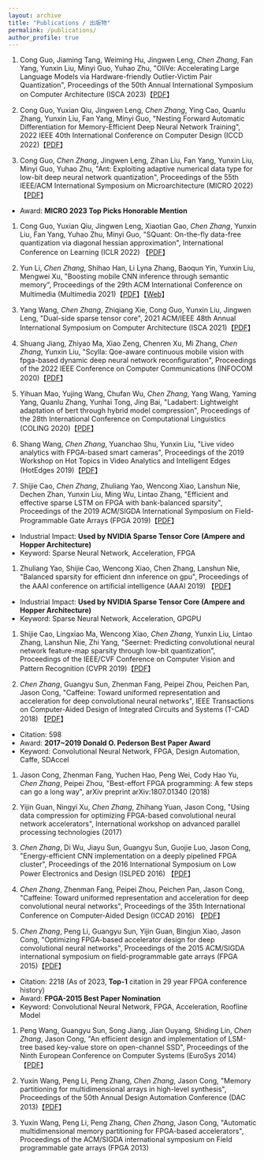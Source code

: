 ```yaml
---
layout: archive
title: "Publications / 出版物"
permalink: /publications/
author_profile: true
---
```

1. Cong Guo, Jiaming Tang, Weiming Hu, Jingwen Leng, *Chen Zhang*, Fan Yang, Yunxin Liu, Minyi Guo, Yuhao Zhu, "OliVe: Accelerating Large Language Models via Hardware-friendly Outlier-Victim Pair Quantization", Proceedings of the 50th Annual International Symposium on Computer Architecture (ISCA 2023)【[PDF](https://zhacmsra.github.io//files/2023-ISCA.pdf)】

1. Cong Guo, Yuxian Qiu, Jingwen Leng, *Chen Zhang*, Ying Cao, Quanlu Zhang, Yunxin Liu, Fan Yang, Minyi Guo, "Nesting Forward Automatic Differentiation for Memory-Efficient Deep Neural Network Training", 2022 IEEE 40th International Conference on Computer Design (ICCD 2022)【[PDF](https://zhacmsra.github.io//files/2022-ICCD.pdf)】

1. Cong Guo, *Chen Zhang*, Jingwen Leng, Zihan Liu, Fan Yang, Yunxin Liu, Minyi Guo, Yuhao Zhu, "Ant: Exploiting adaptive numerical data type for low-bit deep neural network quantization", Proceedings of the 55th IEEE/ACM International Symposium on Microarchitecture (MICRO 2022)【[PDF](https://zhacmsra.github.io//files/2022-MICRO.pdf)】
  * Award: **MICRO 2023 Top Picks Honorable Mention**

1. Cong Guo, Yuxian Qiu, Jingwen Leng, Xiaotian Gao, *Chen Zhang*, Yunxin Liu, Fan Yang, Yuhao Zhu, Minyi Guo, "SQuant: On-the-fly data-free quantization via diagonal hessian approximation", International Conference on Learning (ICLR 2022) 【[PDF](https://zhacmsra.github.io//files/2022-ICLR.pdf)】

1. Yun Li, *Chen Zhang*, Shihao Han, Li Lyna Zhang, Baoqun Yin, Yunxin Liu, Mengwei Xu, "Boosting mobile CNN inference through semantic memory", Proceedings of the 29th ACM International Conference on Multimedia (Multimedia 2021)【[PDF](https://zhacmsra.github.io//files/2021-ACMMultimedia.pdf)】【[Web](https://mp.weixin.qq.com/s/Lk3Y3rH8NuQwUbdagNOE6Q)】

1. Yang Wang, *Chen Zhang*, Zhiqiang Xie, Cong Guo, Yunxin Liu, Jingwen Leng, "Dual-side sparse tensor core", 2021 ACM/IEEE 48th Annual International Symposium on Computer Architecture (ISCA 2021)【[PDF](https://zhacmsra.github.io//files/2021-ISCA.pdf)】

1. Shuang Jiang, Zhiyao Ma, Xiao Zeng, Chenren Xu, Mi Zhang, *Chen Zhang*, Yunxin Liu, "Scylla: Qoe-aware continuous mobile vision with fpga-based dynamic deep neural network reconfiguration", Proceedings of the 2022 IEEE Conference on Computer Communications (INFOCOM 2020)【[PDF](https://zhacmsra.github.io//files/2020-INFOCOM.pdf)】

1. Yihuan Mao, Yujing Wang, Chufan Wu, *Chen Zhang*, Yang Wang, Yaming Yang, Quanlu Zhang, Yunhai Tong, Jing Bai, "Ladabert: Lightweight adaptation of bert through hybrid model compression", Proceedings of the 28th International Conference on Computational Linguistics (COLING 2020)【[PDF](https://zhacmsra.github.io//files/2020-COLING.pdf)】

1. Shang Wang, *Chen Zhang*, Yuanchao Shu, Yunxin Liu, "Live video analytics with FPGA-based smart cameras", Proceedings of the 2019 Workshop on Hot Topics in Video Analytics and Intelligent Edges (HotEdges 2019)【[PDF](https://zhacmsra.github.io//files/2019-HotEdge.pdf)】

1. Shijie Cao, *Chen Zhang*, Zhuliang Yao, Wencong Xiao, Lanshun Nie, Dechen Zhan, Yunxin Liu, Ming Wu, Lintao Zhang, "Efficient and effective sparse LSTM on FPGA with bank-balanced sparsity", Proceedings of the 2019 ACM/SIGDA International Symposium on Field-Programmable Gate Arrays (FPGA 2019)【[PDF](https://zhacmsra.github.io//files/2019-FPGA.pdf)】
  * Industrial Impact: **Used by NVIDIA Sparse Tensor Core (Ampere and Hopper Architecture)**
  * Keyword: Sparse Neural Network, Acceleration, FPGA

1. Zhuliang Yao, Shijie Cao, Wencong Xiao, Chen Zhang, Lanshun Nie, "Balanced sparsity for efficient dnn inference on gpu", Proceedings of the AAAI conference on artificial intelligence (AAAI 2019) 【[PDF](https://zhacmsra.github.io//files/2019-AAAI.pdf)】
  * Industrial Impact: **Used by NVIDIA Sparse Tensor Core (Ampere and Hopper Architecture)**
  * Keyword: Sparse Neural Network, Acceleration, GPGPU

1. Shijie Cao, Lingxiao Ma, Wencong Xiao, *Chen Zhang*, Yunxin Liu, Lintao Zhang, Lanshun Nie, Zhi Yang, "Seernet: Predicting convolutional neural network feature-map sparsity through low-bit quantization", Proceedings of the IEEE/CVF Conference on Computer Vision and Pattern Recognition (CVPR 2019)【[PDF](https://zhacmsra.github.io//files/2019-CVPR.pdf)】

1. *Chen Zhang*, Guangyu Sun, Zhenman Fang, Peipei Zhou, Peichen Pan, Jason Cong, "Caffeine: Toward uniformed representation and acceleration for deep convolutional neural networks", IEEE Transactions on Computer-Aided Design of Integrated Circuits and Systems (T-CAD 2018) 【[PDF](https://zhacmsra.github.io//files/TCAD-2018.pdf)】
  * Citation: 598
  * Award: **2017~2019 Donald O. Pederson Best Paper Award**
  * Keyword: Convolutional Neural Network, FPGA, Design Automation, Caffe, SDAccel

1. Jason Cong, Zhenman Fang, Yuchen Hao, Peng Wei, Cody Hao Yu, *Chen Zhang*, Peipei Zhou, "Best-effort FPGA programming: A few steps can go a long way", arXiv preprint arXiv:1807.01340 (2018)

1. Yijin Guan, Ningyi Xu, *Chen Zhang*, Zhihang Yuan, Jason Cong, "Using data compression for optimizing FPGA-based convolutional neural network accelerators", International workshop on advanced parallel processing technologies (2017)

1. *Chen Zhang*, Di Wu, Jiayu Sun, Guangyu Sun, Guojie Luo, Jason Cong, "Energy-efficient CNN implementation on a deeply pipelined FPGA cluster", Proceedings of the 2016 International Symposium on Low Power Electronics and Design (ISLPED 2016) 【[PDF](https://zhacmsra.github.io//files/2016-ISLPED.pdf)】

1. *Chen Zhang*, Zhenman Fang, Peipei Zhou, Peichen Pan, Jason Cong, "Caffeine: Toward uniformed representation and acceleration for deep convolutional neural networks", Proceedings of the 35th International Conference on Computer-Aided Design (ICCAD 2016) 【[PDF](https://zhacmsra.github.io//files/2016-ICCAD.pdf)】

1. *Chen Zhang*, Peng Li, Guangyu Sun, Yijin Guan, Bingjun Xiao, Jason Cong, "Optimizing FPGA-based accelerator design for deep convolutional neural networks", Proceedings of the 2015 ACM/SIGDA international symposium on field-programmable gate arrays (FPGA 2015)【[PDF](https://zhacmsra.github.io//files/2015-FPGA.pdf)】
  * Citation: 2218 (As of 2023, **Top-1** citation in 29 year FPGA conference history)
  * Award: **FPGA-2015 Best Paper Nomination**
  * Keyword: Convolutional Neural Network, FPGA, Acceleration, Roofline Model 

1. Peng Wang, Guangyu Sun, Song Jiang, Jian Ouyang, Shiding Lin, *Chen Zhang*, Jason Cong, "An efficient design and implementation of LSM-tree based key-value store on open-channel SSD", Proceedings of the Ninth European Conference on Computer Systems (EuroSys 2014)【[PDF](https://zhacmsra.github.io//files/2014-Eurosys.pdf)】

1. Yuxin Wang, Peng Li, Peng Zhang, *Chen Zhang*, Jason Cong, "Memory partitioning for multidimensional arrays in high-level synthesis", Proceedings of the 50th Annual Design Automation Conference (DAC 2013)【[PDF](https://zhacmsra.github.io//files/2013-DAC.pdf)】

1. Yuxin Wang, Peng Li, Peng Zhang, *Chen Zhang*, Jason Cong, "Automatic multidimensional memory partitioning for FPGA-based accelerators", Proceedings of the ACM/SIGDA international symposium on Field programmable gate arrays (FPGA 2013)

<!-- the following thing is used to link the markdown file in /publications/ folder

{% if author.googlescholar %}
  You can also find my articles on <u><a href="{{author.googlescholar}}">my Google Scholar profile</a>.</u>
{% endif %}

{% include base_path %}

{% for post in site.publications reversed %}
  {% include archive-single.html %}
{% endfor %}
-->
